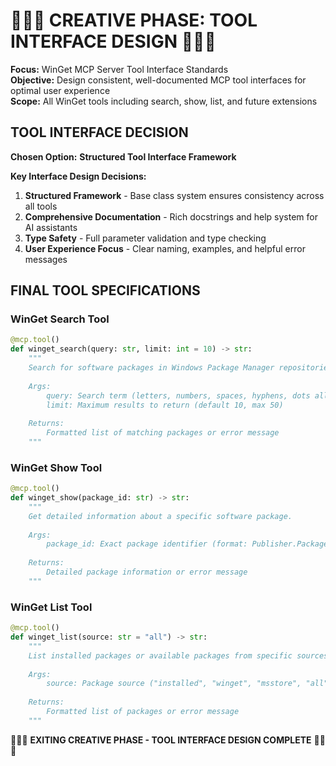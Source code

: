 # 🎨🎨🎨 CREATIVE PHASE: TOOL INTERFACE DESIGN 🎨🎨🎨

**Focus:** WinGet MCP Server Tool Interface Standards  
**Objective:** Design consistent, well-documented MCP tool interfaces for optimal user experience  
**Scope:** All WinGet tools including search, show, list, and future extensions  

## TOOL INTERFACE DECISION

**Chosen Option:** **Structured Tool Interface Framework**

**Key Interface Design Decisions:**
1. **Structured Framework** - Base class system ensures consistency across all tools
2. **Comprehensive Documentation** - Rich docstrings and help system for AI assistants
3. **Type Safety** - Full parameter validation and type checking
4. **User Experience Focus** - Clear naming, examples, and helpful error messages

## FINAL TOOL SPECIFICATIONS

### WinGet Search Tool
```python
@mcp.tool()
def winget_search(query: str, limit: int = 10) -> str:
    """
    Search for software packages in Windows Package Manager repositories.
    
    Args:
        query: Search term (letters, numbers, spaces, hyphens, dots allowed)
        limit: Maximum results to return (default 10, max 50)
    
    Returns:
        Formatted list of matching packages or error message
    """
```

### WinGet Show Tool
```python
@mcp.tool()
def winget_show(package_id: str) -> str:
    """
    Get detailed information about a specific software package.
    
    Args:
        package_id: Exact package identifier (format: Publisher.PackageName)
    
    Returns:
        Detailed package information or error message
    """
```

### WinGet List Tool
```python
@mcp.tool()
def winget_list(source: str = "all") -> str:
    """
    List installed packages or available packages from specific sources.
    
    Args:
        source: Package source ("installed", "winget", "msstore", "all")
    
    Returns:
        Formatted list of packages or error message
    """
```

🎨🎨🎨 **EXITING CREATIVE PHASE - TOOL INTERFACE DESIGN COMPLETE** 🎨🎨🎨
